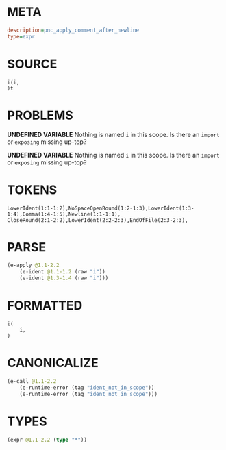 # META
~~~ini
description=pnc_apply_comment_after_newline
type=expr
~~~
# SOURCE
~~~roc
i(i,
)t
~~~
# PROBLEMS
**UNDEFINED VARIABLE**
Nothing is named `i` in this scope.
Is there an `import` or `exposing` missing up-top?

**UNDEFINED VARIABLE**
Nothing is named `i` in this scope.
Is there an `import` or `exposing` missing up-top?

# TOKENS
~~~zig
LowerIdent(1:1-1:2),NoSpaceOpenRound(1:2-1:3),LowerIdent(1:3-1:4),Comma(1:4-1:5),Newline(1:1-1:1),
CloseRound(2:1-2:2),LowerIdent(2:2-2:3),EndOfFile(2:3-2:3),
~~~
# PARSE
~~~clojure
(e-apply @1.1-2.2
	(e-ident @1.1-1.2 (raw "i"))
	(e-ident @1.3-1.4 (raw "i")))
~~~
# FORMATTED
~~~roc
i(
	i,
)
~~~
# CANONICALIZE
~~~clojure
(e-call @1.1-2.2
	(e-runtime-error (tag "ident_not_in_scope"))
	(e-runtime-error (tag "ident_not_in_scope")))
~~~
# TYPES
~~~clojure
(expr @1.1-2.2 (type "*"))
~~~
